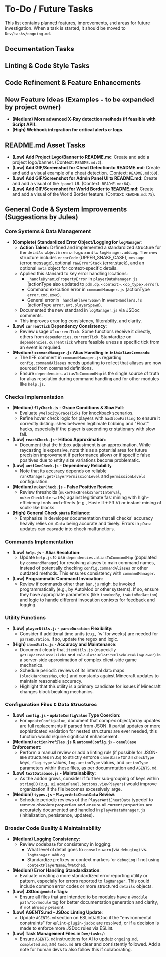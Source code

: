 # To-Do / Future Tasks

This list contains planned features, improvements, and areas for future investigation. When a task is started, it should be moved to `Dev/tasks/ongoing.md`.

## Documentation Tasks

## Linting & Code Style Tasks

## Code Refinement & Feature Enhancements

## New Feature Ideas (Examples - to be expanded by project owner)
- **(Medium) More advanced X-Ray detection methods (if feasible with Script API).**
- **(High) Webhook integration for critical alerts or logs.**

## README.md Asset Tasks
- **(Low) Add Project Logo/Banner to README.md**: Create and add a project logo/banner. (Context: `README.md:2`).
- **(Low) Add GIF/Screenshot for Cheat Detection to README.md**: Create and add a visual example of a cheat detection. (Context: `README.md:60`).
- **(Low) Add GIF/Screenshot for Admin Panel UI to README.md**: Create and add a visual of the `!panel` UI. (Context: `README.md:64`).
- **(Low) Add GIF/Screenshot for World Border to README.md**: Create and add a visual of the World Border feature. (Context: `README.md:75`).

## General Code & System Improvements (Suggestions by Jules)

### Core Systems & Data Management
- **(Complete) Standardized Error Object/Logging for `logManager`**:
    - **Action Taken**: Defined and implemented a standardized structure for the `details` object in error logs sent to `logManager.addLog`. The new structure includes `errorCode` (UPPER_SNAKE_CASE), `message` (error.message), optional `rawErrorStack` (error.stack), and an optional `meta` object for context-specific details.
    - Applied this standard to key error handling locations:
        - `_handleDynamicPropertyError` in `playerDataManager.js` (actionType also updated to `pdm.dp.<context>.<op_type>.error`).
        - Command execution error in `commandManager.js` (actionType `error.cmd.exec`).
        - General error in `_handlePlayerSpawn` in `eventHandlers.js` (actionType `error.evt.playerSpawn`).
    - Documented the new standard in `logManager.js` via JSDoc comments.
    - This improves error log consistency, filterability, and clarity.
- **(Low) `currentTick` Dependency Consistency**:
    - Review usage of `currentTick`. Some functions receive it directly, others from `dependencies.currentTick`. Standardize on `dependencies.currentTick` where feasible unless a specific tick from an event is required.
- **(Medium) `commandManager.js` Alias Handling in `initializeCommands`**:
    - The IIFE comment in `commandManager.js` regarding `config.commandAliases` needs updating to reflect that aliases are now sourced from command definitions.
    - Ensure `dependencies.aliasToCommandMap` is the single source of truth for alias resolution during command handling and for other modules like `help.js`.

### Checks Implementation
- **(Medium) `flyCheck.js` - Grace Conditions & Slow Fall**:
    - Evaluate `yVelocityGraceTicks` for knockback scenarios.
    - Refine hover check logic for players with `hasSlowFalling` to ensure it correctly distinguishes between legitimate bobbing and "Float" hacks, especially if the player is ascending or stationary with slow fall.
- **(Low) `reachCheck.js` - Hitbox Approximation**:
    - Document that the hitbox adjustment is an approximation. While raycasting is expensive, note this as a potential area for future precision improvement if performance allows or if specific false positives due to entity size variations become problematic.
- **(Low) `antiGmcCheck.js` - Dependency Reliability**:
    - Note that its accuracy depends on reliable `rankManager.getPlayerPermissionLevel` and `permissionLevels` configuration.
- **(Medium) `nukerCheck.js` - False Positive Review**:
    - Review thresholds (`nukerMaxBreaksShortInterval`, `nukerCheckIntervalMs`) against legitimate fast mining with high-efficiency tools and effects (e.g., Haste II + Eff V) or instant mining of sculk-like blocks.
- **(High) General Check `pData` Reliance**:
    - Emphasize in developer documentation that all checks' accuracy heavily relies on `pData` being accurate and timely. Errors in `pData` updates can cascade into check malfunctions.

### Commands Implementation
- **(Low) `help.js` - Alias Resolution**:
    - Update `help.js` to use `dependencies.aliasToCommandMap` (populated by `commandManager`) for resolving aliases to main command names, instead of potentially checking `config.commandAliases` or other outdated methods. This ensures consistency with `commandManager`.
- **(Low) Programmatic Command Invocation**:
    - Review if commands other than `ban.js` might be invoked programmatically (e.g., by AutoMod or other systems). If so, ensure they have appropriate parameters (like `invokedBy`, `isAutoModAction`) and logic to handle different invocation contexts for feedback and logging.

### Utility Functions
- **(Low) `playerUtils.js` - `parseDuration` Flexibility**:
    - Consider if additional time units (e.g., 'w' for weeks) are needed for `parseDuration`. If so, update the regex and logic.
- **(High) `itemUtils.js` - Accuracy and Maintenance**:
    - Document clearly that `itemUtils.js` (especially `getExpectedBreakTicks` and `calculateRelativeBlockBreakingPower`) is a server-side approximation of complex client-side game mechanics.
    - Schedule periodic reviews of its internal data maps (`blockHardnessMap`, etc.) and constants against Minecraft updates to maintain reasonable accuracy.
    - Highlight that this utility is a primary candidate for issues if Minecraft changes block breaking mechanics.

### Configuration Files & Data Structures
- **(Low) `config.js` - `updateConfigValue` Type Coercion**:
    - For `updateConfigValue`, document that complex object/array updates are full replacements if parsed from JSON. If partial updates or more sophisticated validation for nested structures are ever needed, this function would require significant enhancement.
- **(Medium) `actionProfiles.js` & `automodConfig.js` - `camelCase` Enforcement**:
    - Perform a manual review or add a linting rule (if possible for JSON-like structures in JS) to strictly enforce `camelCase` for all `checkType` keys, `flag.type` values, `log.actionType` values, and `actionType` parameters within these files, as per documentation and `AGENTS.md`.
- **(Low) `textDatabase.js` - Maintainability**:
    - As the addon grows, consider if further sub-grouping of keys within `stringDB` (e.g., `ui.adminPanel.buttons.viewPlayers`) would improve organization if the file becomes excessively large.
- **(Medium) `types.js` - `PlayerAntiCheatData` Review**:
    - Schedule periodic reviews of the `PlayerAntiCheatData` typedef to remove obsolete properties and ensure all current properties are accurately documented and handled in `playerDataManager.js` (initialization, persistence, updates).

### Broader Code Quality & Maintainability
- **(Medium) Logging Consistency**:
    - Review codebase for consistency in logging:
        - What level of detail goes to `console.warn` (via `debugLog`) vs. `logManager.addLog`.
        - Standardize prefixes or context markers for `debugLog` if not using `contextPlayerNameIfWatched`.
- **(Medium) Error Handling Standardization**:
    - Evaluate creating a more standardized error reporting utility or pattern, especially for errors reported to `logManager`. This could include common error codes or more structured `details` objects.
- **(Low) JSDoc `@module` Tags**:
    - Ensure all files that are intended to be modules have a `@module path/to/module` tag for better documentation generation and clarity, if not already present.
- **(Low) AGENTS.md - JSDoc Linting Update**:
    - Update `AGENTS.md` section on ESLint/JSDoc if the "environmental constraints" for `eslint-plugin-jsdoc` are resolved, or if a decision is made to enforce more JSDoc rules via ESLint.
- **(Low) Task Management Files in `Dev/tasks/`**:
    - Ensure `AGENTS.md` instructions for AI to update `ongoing.md`, `completed.md`, and `todo.md` are clear and consistently followed. Add a note for human devs to also follow this if collaborating.
